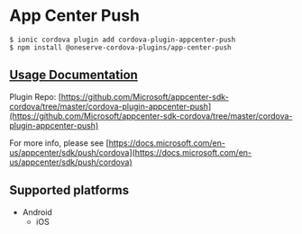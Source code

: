 # App Center Push

```text
$ ionic cordova plugin add cordova-plugin-appcenter-push
$ npm install @oneserve-cordova-plugins/app-center-push
```

## [Usage Documentation](https://oneserve.gitbook.io/oneserve-cordova-plugins/plugins/app-center-push/)

Plugin Repo: [https://github.com/Microsoft/appcenter-sdk-cordova/tree/master/cordova-plugin-appcenter-push](https://github.com/Microsoft/appcenter-sdk-cordova/tree/master/cordova-plugin-appcenter-push)

For more info, please see [https://docs.microsoft.com/en-us/appcenter/sdk/push/cordova](https://docs.microsoft.com/en-us/appcenter/sdk/push/cordova)

## Supported platforms

* Android
  * iOS

